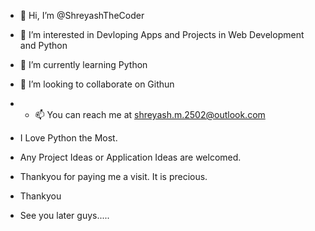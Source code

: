 - 👋 Hi, I’m @ShreyashTheCoder
- 👀 I’m interested in Devloping Apps and Projects in Web Development and Python 
- 🌱 I’m currently learning Python
- 💞️ I’m looking to collaborate on Githun
- - 📫 You can reach me at shreyash.m.2502@outlook.com

- I Love Python the Most.
- Any Project Ideas or Application Ideas are welcomed.






- Thankyou for paying me a visit. It is precious. 
- Thankyou
- See you later guys.....
